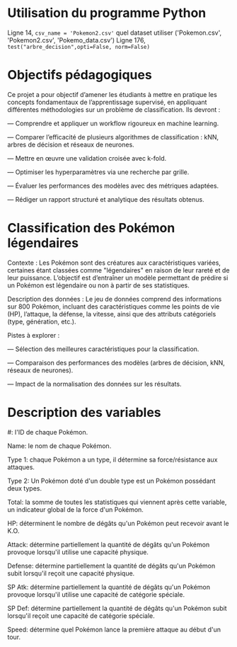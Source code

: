 # Utilisation du programme Python 
Ligne 14, ```csv_name = 'Pokemon2.csv'```
quel dataset utiliser ('Pokemon.csv', 'Pokemon2.csv', 'Pokemo_data.csv')
Ligne 176, ```test("arbre_decision",opti=False, norm=False)```

# Objectifs pédagogiques
Ce projet a pour objectif d’amener les étudiants à mettre en pratique les concepts
fondamentaux de l’apprentissage supervisé, en appliquant différentes méthodologies
sur un problème de classification. Ils devront :

— Comprendre et appliquer un workflow rigoureux en machine learning.

— Comparer l’efficacité de plusieurs algorithmes de classification : kNN, arbres de
décision et réseaux de neurones.

— Mettre en œuvre une validation croisée avec k-fold.

— Optimiser les hyperparamètres via une recherche par grille.

— Évaluer les performances des modèles avec des métriques adaptées.

— Rédiger un rapport structuré et analytique des résultats obtenus.

# Classification des Pokémon légendaires

Contexte : Les Pokémon sont des créatures aux caractéristiques variées, certaines étant
classées comme "légendaires" en raison de leur rareté et de leur puissance. L’objectif est
d’entraîner un modèle permettant de prédire si un Pokémon est légendaire ou non à
partir de ses statistiques.

Description des données : Le jeu de données comprend des informations sur 800
Pokémon, incluant des caractéristiques comme les points de vie (HP), l’attaque, la
défense, la vitesse, ainsi que des attributs catégoriels (type, génération, etc.).

Pistes à explorer :

— Sélection des meilleures caractéristiques pour la classification.

— Comparaison des performances des modèles (arbres de décision, kNN, réseaux de
neurones).

— Impact de la normalisation des données sur les résultats.

# Description des variables

#: l'ID de chaque Pokémon.

Name: le nom de chaque Pokémon.

Type 1: chaque Pokémon a un type, il détermine sa force/résistance aux attaques.

Type 2: Un Pokémon doté d'un double type est un Pokémon possédant deux types.

Total: la somme de toutes les statistiques qui viennent après cette variable, un indicateur global de la force d'un Pokémon.

HP: déterminent le nombre de dégâts qu'un Pokémon peut recevoir avant le K.O.

Attack: détermine partiellement la quantité de dégâts qu'un Pokémon provoque lorsqu'il utilise une capacité physique.

Defense: détermine partiellement la quantité de dégâts qu'un Pokémon subit lorsqu'il reçoit une capacité physique.

SP Atk: détermine partiellement la quantité de dégâts qu'un Pokémon provoque lorsqu'il utilise une capacité de catégorie spéciale.

SP Def: détermine partiellement la quantité de dégâts qu'un Pokémon subit lorsqu'il reçoit une capacité de catégorie spéciale.

Speed: détermine quel Pokémon lance la première attaque au début d'un tour.
